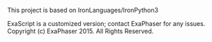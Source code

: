 This project is based on IronLanguages/IronPython3

ExaScript is a customized version; contact ExaPhaser
for any issues.
Copyright (c) ExaPhaser 2015. All Rights Reserved.